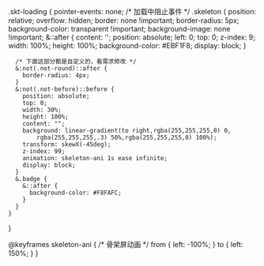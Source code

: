 .skt-loading {
    pointer-events: none; /* 加载中阻止事件 */
    .skeleton {
      position: relative;
      overflow: hidden;
      border: none !important;
      border-radius: 5px;
      background-color: transparent !important;
      background-image: none !important;
      &::after {
        content: '';
        position: absolute;
        left: 0;
        top: 0;
        z-index: 9;
        width: 100%;
        height: 100%;
        background-color: #EBF1F8;
        display: block;
      }
      
      /* 下面这部分都是自定义的，看需求修改 */
      &:not(.not-round)::after {
        border-radius: 4px;
      }
      &:not(.not-before)::before {
        position: absolute;
        top: 0;
        width: 30%;
        height: 100%;
        content: "";
        background: linear-gradient(to right,rgba(255,255,255,0) 0,
            rgba(255,255,255,.3) 50%,rgba(255,255,255,0) 100%);
        transform: skewX(-45deg);
        z-index: 99;
        animation: skeleton-ani 1s ease infinite;
        display: block;
      }
      &.badge {
        &::after {
          background-color: #F8FAFC;
        }
      }
    }
  }

  @keyframes skeleton-ani { /* 骨架屏动画 */
    from {
      left: -100%;
    }
    to {
      left: 150%;
    }
  }
